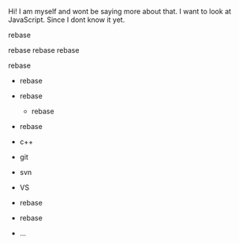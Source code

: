 Hi! I am myself and wont be saying more about that.
I want to look at JavaScript. Since I dont know it yet.

rebase

rebase rebase rebase

rebase
* rebase


* rebase
  * rebase

* rebase
* c++
* git
* svn
* VS
* rebase
* rebase
* ...
